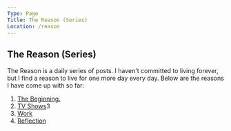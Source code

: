 ```yaml
---
Type: Page
Title: The Reason (Series)
Location: /reason
---
```


## The Reason (Series)
The Reason is a daily series of posts. I haven't committed to living forever, but I find a reason to live for one more day every day. Below are the reasons I have come up with so far:

1. [The Beginning.](/reason/1)
2. [TV Shows](/reason/2)3
3. [Work](/reason/3)
4. [Reflection](/reason/4)